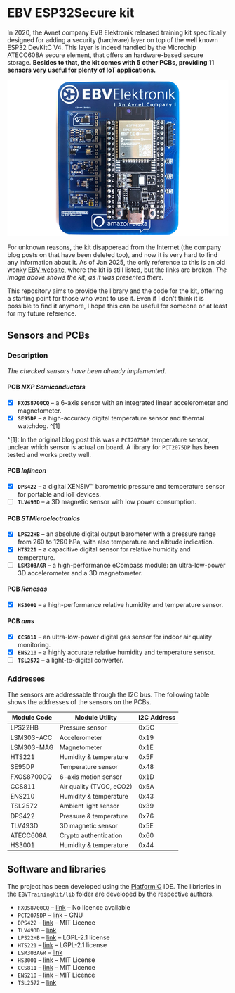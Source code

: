 # EBV ESP32Secure kit 

In 2020, the Avnet company EVB Elektronik released training kit specifically designed for adding a security (hardware) layer on top of the well known ESP32 DevKitC V4. This layer is indeed handled by the Microchip ATECC608A secure element, that offers an hardware-based secure storage. **Besides to that, the kit comes with 5 other PCBs, providing 11 sensors very useful for plenty of IoT applications.**

![EBV ESP32Secure kit](ESPSecure.jpg)

For unknown reasons, the kit disapperead from the Internet (the company blog posts on that have been deleted too), and now it is very hard to find any information about it. As of Jan 2025, the only reference to this is an old wonky [EBV website](https://www.iotconnect.io/ebv/), where the kit is still listed, but the links are broken. _The image above shows the kit, as it was presented there._

This repository aims to provide the library and the code for the kit, offering a starting point for those who want to use it. Even if I don't think it is possible to find it anymore, I hope this can be useful for someone or at least for my future reference.

## Sensors and PCBs

### Description

_The checked sensors have been already implemented._

#### PCB *NXP Semiconductors*

- [x] **`FXOS8700CQ`** – a 6-axis sensor with an integrated linear accelerometer and magnetometer.
- [x] **`SE95DP`** – a high-accuracy digital temperature sensor and thermal watchdog. ^[1]

^[1]: In the original blog post this was a `PCT2075DP` temperature sensor, unclear which sensor is actual on board. A library for `PCT2075DP` has been tested and works pretty well. 

#### PCB *Infineon*

- [x] **`DPS422`** – a digital XENSIV™ barometric pressure and temperature sensor for portable and IoT devices.
- [ ] **`TLV493D`** – a 3D magnetic sensor with low power consumption.

#### PCB *STMicroelectronics*

- [x] **`LPS22HB`** – an absolute digital output barometer with a pressure range from 260 to 1260 hPa, with also temperature and altitude indication.
- [x] **`HTS221`** – a capacitive digital sensor for relative humidity and temperature.
- [ ] **`LSM303AGR`** – a high-performance eCompass module: an ultra-low-power 3D accelerometer and a 3D magnetometer.

#### PCB *Renesas*

- [x] **`HS3001`** – a high-performance relative humidity and temperature sensor.

#### PCB *ams*

- [x] **`CCS811`** – an ultra-low-power digital gas sensor for indoor air quality monitoring.
- [x] **`ENS210`** – a highly accurate relative humidity and temperature sensor.
- [ ] **`TSL2572`** – a light-to-digital converter.

### Addresses

The sensors are addressable through the I2C bus. The following table shows the addresses of the sensors on the PCBs.

| Module Code  | Module Utility               | I2C Address|
|--------------|------------------------------|------------|
| LPS22HB      | Pressure sensor              | 0x5C       |
| LSM303-ACC   | Accelerometer                | 0x19       |
| LSM303-MAG   | Magnetometer                 | 0x1E       |
| HTS221       | Humidity & temperature       | 0x5F       |
| SE95DP       | Temperature sensor           | 0x48       |
| FXOS8700CQ   | 6-axis motion sensor         | 0x1D       |
| CCS811       | Air quality (TVOC, eCO2)     | 0x5A       |
| ENS210       | Humidity & temperature       | 0x43       |
| TSL2572      | Ambient light sensor         | 0x39       |
| DPS422       | Pressure & temperature       | 0x76       |
| TLV493D      | 3D magnetic sensor           | 0x5E       |
| ATECC608A    | Crypto authentication        | 0x60       |
| HS3001       | Humidity & temperature       | 0x44       |



## Software and libraries  

The project has been developed using the [PlatformIO](https://platformio.org/) IDE. The librieries in the `EBVTrainingKit/lib` folder are developed by the respective authors.

- `FXOS8700CQ` – [link](https://github.com/mlwarner/fxos8700cq-arduino) – No licence available
- `PCT2075DP` – [link](https://github.com/jpliew/PCT2075) – GNU
- `DPS422` – [link](https://github.com/Infineon/DPS422-Library-Arduino) – MIT Licence 
- `TLV493D` – [link]()
- `LPS22HB` – [link](https://github.com/arduino-libraries/Arduino_LPS22HB) – LGPL-2.1 license 
- `HTS221` – [link](https://github.com/arduino-libraries/Arduino_HTS221) – LGPL-2.1 license
- `LSM303AGR` – [link]()
- `HS3001` – [link](https://github.com/mcci-catena/MCCI-Catena-HS300x) – MIT License
- `CCS811` – [link](https://github.com/sparkfun/SparkFun_CCS811_Arduino_Library) – MIT Licence
- `ENS210` – [link](https://github.com/maarten-pennings/ENS210) - MIT Licence
- `TSL2572` – [link]()
